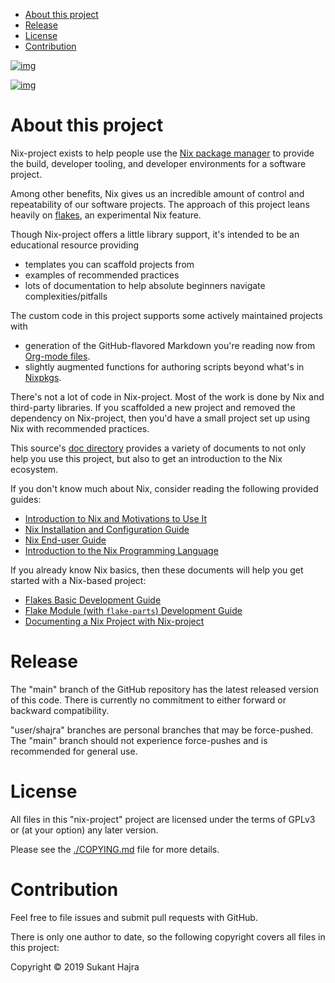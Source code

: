 - [About this project](#sec-1)
- [Release](#sec-2)
- [License](#sec-3)
- [Contribution](#sec-4)

[![img](https://github.com/shajra/nix-project/workflows/CI/badge.svg)](https://github.com/shajra/nix-project/actions)

[![img](https://img.shields.io/endpoint.svg?url=https%3A%2F%2Fgarnix.io%2Fapi%2Fbadges%2Fshajra%2Fnix-project%3Fbranch%3Dmain)](https://garnix.io/repo/shajra/nix-project)

# About this project<a id="sec-1"></a>

Nix-project exists to help people use the [Nix package manager](https://nixos.org/nix) to provide the build, developer tooling, and developer environments for a software project.

Among other benefits, Nix gives us an incredible amount of control and repeatability of our software projects. The approach of this project leans heavily on [flakes](https://nixos.wiki/wiki/Flakes), an experimental Nix feature.

Though Nix-project offers a little library support, it's intended to be an educational resource providing

-   templates you can scaffold projects from
-   examples of recommended practices
-   lots of documentation to help absolute beginners navigate complexities/pitfalls

The custom code in this project supports some actively maintained projects with

-   generation of the GitHub-flavored Markdown you're reading now from [Org-mode files](https://www.gnu.org/software/emacs/manual/html_node/emacs/Org-Mode.html).
-   slightly augmented functions for authoring scripts beyond what's in [Nixpkgs](https://github.com/NixOS/nixpkgs).

There's not a lot of code in Nix-project. Most of the work is done by Nix and third-party libraries. If you scaffolded a new project and removed the dependency on Nix-project, then you'd have a small project set up using Nix with recommended practices.

This source's [doc directory](doc) provides a variety of documents to not only help you use this project, but also to get an introduction to the Nix ecosystem.

If you don't know much about Nix, consider reading the following provided guides:

-   [Introduction to Nix and Motivations to Use It](doc/nix-introduction.md)
-   [Nix Installation and Configuration Guide](doc/nix-installation.md)
-   [Nix End-user Guide](doc/nix-usage-flakes.md)
-   [Introduction to the Nix Programming Language](doc/nix-language.md)

If you already know Nix basics, then these documents will help you get started with a Nix-based project:

-   [Flakes Basic Development Guide](doc/project-developing-basics.md)
-   [Flake Module (with `flake-parts`) Development Guide](doc/project-developing-modules.md)
-   [Documenting a Nix Project with Nix-project](doc/project-documenting.md)

# Release<a id="sec-2"></a>

The "main" branch of the GitHub repository has the latest released version of this code. There is currently no commitment to either forward or backward compatibility.

"user/shajra" branches are personal branches that may be force-pushed. The "main" branch should not experience force-pushes and is recommended for general use.

# License<a id="sec-3"></a>

All files in this "nix-project" project are licensed under the terms of GPLv3 or (at your option) any later version.

Please see the [./COPYING.md](./COPYING.md) file for more details.

# Contribution<a id="sec-4"></a>

Feel free to file issues and submit pull requests with GitHub.

There is only one author to date, so the following copyright covers all files in this project:

Copyright © 2019 Sukant Hajra
